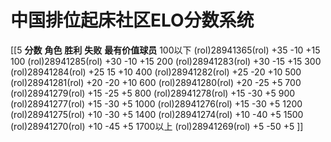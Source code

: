 # 中国排位起床社区ELO分数系统

[[5
**分数**
**角色**
**胜利**
**失败**
**最有价值球员**
100以下
(rol)28941365(rol)
+35
-10
+15
100
(rol)28941285(rol)
+30
-10
+15
200
(rol)28941283(rol)
+30
-15
+15
300
(rol)28941284(rol)
+25
15
+10
400
(rol)28941282(rol)
+25
-20
+10
500
(rol)28941281(rol)
+20
-20
+10
600
(rol)28941280(rol)
+20
-25
+5
700
(rol)28941279(rol)
+15
-25
+5
800
(rol)28941278(rol)
+15
-30
+5
900
(rol)28941277(rol)
+15
-30
+5
1000
(rol)28941276(rol)
+15
-30
+5
1200
(rol)28941275(rol)
+10
-30
+5
1400
(rol)28941274(rol)
+10
-40
+5
1500
(rol)28941270(rol)
+10
-45
+5
1700以上
(rol)28941269(rol)
+5
-50
+5
]]

